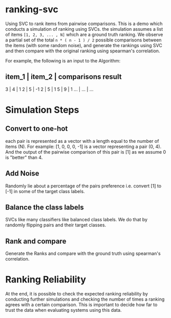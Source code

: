# ranking-svc
Using SVC to rank items from pairwise comparisons. This is a demo which conducts a simulation of ranking using SVCs. the simulation assumes a list of items `[1, 2, 3, ... , N]` which are a ground truth ranking. We observe a partial set of the total `n * ( n - 1 ) / 2` possible comparisons between the items (with some random noise), and generate the rankings using SVC and then compare with the original ranking using spearman's correlation.

For example, the following is an input to the Algorithm:

item_1 | item_2 | comparisons result
-
3 | 4 | 1
2 | 5 | -1
2 | 5 | 1
5 | 9 | 1
... | ... | ...

# Simulation Steps

## Convert to one-hot
each pair is represented as a vector with a length equal to the number of items (N). For example:
[1, 0, 0, 0, -1] is a vector representing a pair (0, 4). And the output of the pairwise comparison of this pair is [1] as we assume 0 is "better" than 4.

## Add Noise
Randomly lie about a percentage of the pairs preference i.e. convert [1] to [-1] in some of the target class labels.

## Balance the class labels
SVCs like many classifiers like balanced class labels. We do that by randomly flipping pairs and their target classes.

## Rank and compare
Generate the Ranks and compare with the ground truth using spearman's correlation.

# Ranking Reliability
At the end, it is possible to check the expected ranking reliability by conducting further simulations and checking the number of times a ranking agrees with a certain comparison. This is important to decide how far to trust the data when evaluating systems using this data.
